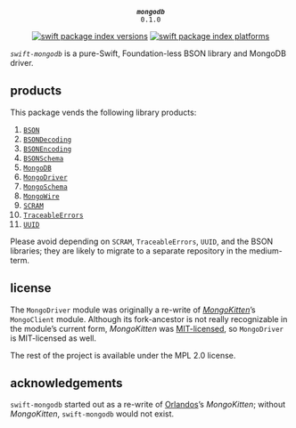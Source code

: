 <div align="center">
  
***`mongodb`***<br>`0.1.0`

[![swift package index versions](https://img.shields.io/endpoint?url=https%3A%2F%2Fswiftpackageindex.com%2Fapi%2Fpackages%2Fkelvin13%2Fswift-mongodb%2Fbadge%3Ftype%3Dswift-versions)](https://swiftpackageindex.com/kelvin13/swift-mongodb)
[![swift package index platforms](https://img.shields.io/endpoint?url=https%3A%2F%2Fswiftpackageindex.com%2Fapi%2Fpackages%2Fkelvin13%2Fswift-mongodb%2Fbadge%3Ftype%3Dplatforms)](https://swiftpackageindex.com/kelvin13/swift-mongodb)

</div>

*`swift-mongodb`* is a pure-Swift, Foundation-less BSON library and MongoDB driver.

## products

This package vends the following library products:

1.  [`BSON`](Sources/BSON)
1.  [`BSONDecoding`](Sources/BSONDecoding)
1.  [`BSONEncoding`](Sources/BSONEncoding)
1.  [`BSONSchema`](Sources/BSONSchema)
1.  [`MongoDB`](Sources/MongoDB)
1.  [`MongoDriver`](Sources/MongoDriver)
1.  [`MongoSchema`](Sources/MongoSchema)
1.  [`MongoWire`](Sources/MongoWire)
1.  [`SCRAM`](Sources/SCRAM)
1.  [`TraceableErrors`](Sources/TraceableErrors)
1.  [`UUID`](Sources/UUID)

Please avoid depending on `SCRAM`, `TraceableErrors`, `UUID`, and the BSON libraries; they are likely to migrate to a separate repository in the medium-term.

## license

The `MongoDriver` module was originally a re-write of [*MongoKitten*](https://github.com/orlandos-nl/MongoKitten)’s `MongoClient` module. Although its fork-ancestor is not really recognizable in the module’s current form, *MongoKitten* was [MIT-licensed](https://github.com/orlandos-nl/MongoKitten/blob/master/7.0/LICENSE.md), so `MongoDriver` is MIT-licensed as well.

The rest of the project is available under the MPL 2.0 license.

## acknowledgements

`swift-mongodb` started out as a re-write of [Orlandos](https://orlandos.nl/)’s *MongoKitten*; without *MongoKitten*, `swift-mongodb` would not exist.

